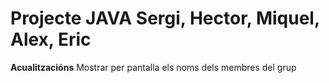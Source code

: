 # Projecte JAVA Sergi, Hector, Miquel, Alex, Eric
**Acualitzacións**
Mostrar per pantalla els noms dels membres del grup
